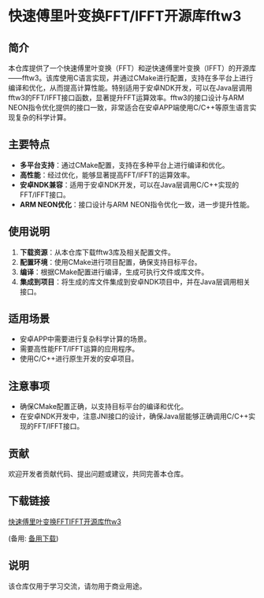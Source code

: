 # 快速傅里叶变换FFT/IFFT开源库fftw3

## 简介
本仓库提供了一个快速傅里叶变换（FFT）和逆快速傅里叶变换（IFFT）的开源库——fftw3。该库使用C语言实现，并通过CMake进行配置，支持在多平台上进行编译和优化，从而提高计算性能。特别适用于安卓NDK开发，可以在Java层调用fftw3的FFT/IFFT接口函数，显著提升FFT运算效率。fftw3的接口设计与ARM NEON指令优化提供的接口一致，非常适合在安卓APP端使用C/C++等原生语言实现复杂的科学计算。

## 主要特点
- **多平台支持**：通过CMake配置，支持在多种平台上进行编译和优化。
- **高性能**：经过优化，能够显著提高FFT/IFFT的运算效率。
- **安卓NDK兼容**：适用于安卓NDK开发，可以在Java层调用C/C++实现的FFT/IFFT接口。
- **ARM NEON优化**：接口设计与ARM NEON指令优化一致，进一步提升性能。

## 使用说明
1. **下载资源**：从本仓库下载fftw3库及相关配置文件。
2. **配置环境**：使用CMake进行项目配置，确保支持目标平台。
3. **编译**：根据CMake配置进行编译，生成可执行文件或库文件。
4. **集成到项目**：将生成的库文件集成到安卓NDK项目中，并在Java层调用相关接口。

## 适用场景
- 安卓APP中需要进行复杂科学计算的场景。
- 需要高性能FFT/IFFT运算的应用程序。
- 使用C/C++进行原生开发的安卓项目。

## 注意事项
- 确保CMake配置正确，以支持目标平台的编译和优化。
- 在安卓NDK开发中，注意JNI接口的设计，确保Java层能够正确调用C/C++实现的FFT/IFFT接口。

## 贡献
欢迎开发者贡献代码、提出问题或建议，共同完善本仓库。

## 下载链接
[快速傅里叶变换FFTIFFT开源库fftw3](https://pan.quark.cn/s/8578840b186c) 

(备用: [备用下载](https://pan.baidu.com/s/1LZy7xhrafsbKF9OWbdGXGw?pwd=1234))

## 说明

该仓库仅用于学习交流，请勿用于商业用途。

